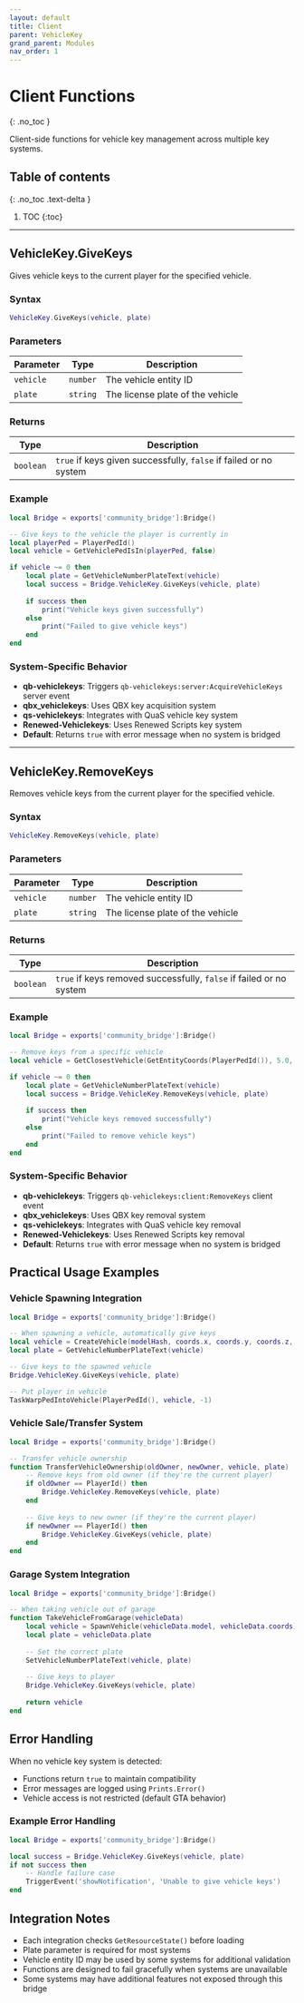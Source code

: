 ```yaml
---
layout: default
title: Client
parent: VehicleKey
grand_parent: Modules
nav_order: 1
---
```


# Client Functions
{: .no_toc }

Client-side functions for vehicle key management across multiple key systems.

## Table of contents
{: .no_toc .text-delta }

1. TOC
{:toc}

---

## VehicleKey.GiveKeys

Gives vehicle keys to the current player for the specified vehicle.

### Syntax

```lua
VehicleKey.GiveKeys(vehicle, plate)
```

### Parameters

| Parameter | Type | Description |
|-----------|------|-------------|
| `vehicle` | `number` | The vehicle entity ID |
| `plate` | `string` | The license plate of the vehicle |

### Returns

| Type | Description |
|------|-------------|
| `boolean` | `true` if keys given successfully, `false` if failed or no system |

### Example

```lua
local Bridge = exports['community_bridge']:Bridge()

-- Give keys to the vehicle the player is currently in
local playerPed = PlayerPedId()
local vehicle = GetVehiclePedIsIn(playerPed, false)

if vehicle ~= 0 then
    local plate = GetVehicleNumberPlateText(vehicle)
    local success = Bridge.VehicleKey.GiveKeys(vehicle, plate)
    
    if success then
        print("Vehicle keys given successfully")
    else
        print("Failed to give vehicle keys")
    end
end
```

### System-Specific Behavior

- **qb-vehiclekeys**: Triggers `qb-vehiclekeys:server:AcquireVehicleKeys` server event
- **qbx_vehiclekeys**: Uses QBX key acquisition system
- **qs-vehiclekeys**: Integrates with QuaS vehicle key system
- **Renewed-Vehiclekeys**: Uses Renewed Scripts key system
- **Default**: Returns `true` with error message when no system is bridged

---

## VehicleKey.RemoveKeys

Removes vehicle keys from the current player for the specified vehicle.

### Syntax

```lua
VehicleKey.RemoveKeys(vehicle, plate)
```

### Parameters

| Parameter | Type | Description |
|-----------|------|-------------|
| `vehicle` | `number` | The vehicle entity ID |
| `plate` | `string` | The license plate of the vehicle |

### Returns

| Type | Description |
|------|-------------|
| `boolean` | `true` if keys removed successfully, `false` if failed or no system |

### Example

```lua
local Bridge = exports['community_bridge']:Bridge()

-- Remove keys from a specific vehicle
local vehicle = GetClosestVehicle(GetEntityCoords(PlayerPedId()), 5.0, 0, 71)

if vehicle ~= 0 then
    local plate = GetVehicleNumberPlateText(vehicle)
    local success = Bridge.VehicleKey.RemoveKeys(vehicle, plate)
    
    if success then
        print("Vehicle keys removed successfully")
    else
        print("Failed to remove vehicle keys")
    end
end
```

### System-Specific Behavior

- **qb-vehiclekeys**: Triggers `qb-vehiclekeys:client:RemoveKeys` client event
- **qbx_vehiclekeys**: Uses QBX key removal system
- **qs-vehiclekeys**: Integrates with QuaS vehicle key removal
- **Renewed-Vehiclekeys**: Uses Renewed Scripts key removal
- **Default**: Returns `true` with error message when no system is bridged

## Practical Usage Examples

### Vehicle Spawning Integration

```lua
local Bridge = exports['community_bridge']:Bridge()

-- When spawning a vehicle, automatically give keys
local vehicle = CreateVehicle(modelHash, coords.x, coords.y, coords.z, heading, true, false)
local plate = GetVehicleNumberPlateText(vehicle)

-- Give keys to the spawned vehicle
Bridge.VehicleKey.GiveKeys(vehicle, plate)

-- Put player in vehicle
TaskWarpPedIntoVehicle(PlayerPedId(), vehicle, -1)
```

### Vehicle Sale/Transfer System

```lua
local Bridge = exports['community_bridge']:Bridge()

-- Transfer vehicle ownership
function TransferVehicleOwnership(oldOwner, newOwner, vehicle, plate)
    -- Remove keys from old owner (if they're the current player)
    if oldOwner == PlayerId() then
        Bridge.VehicleKey.RemoveKeys(vehicle, plate)
    end
    
    -- Give keys to new owner (if they're the current player)
    if newOwner == PlayerId() then
        Bridge.VehicleKey.GiveKeys(vehicle, plate)
    end
end
```

### Garage System Integration

```lua
local Bridge = exports['community_bridge']:Bridge()

-- When taking vehicle out of garage
function TakeVehicleFromGarage(vehicleData)
    local vehicle = SpawnVehicle(vehicleData.model, vehicleData.coords)
    local plate = vehicleData.plate
    
    -- Set the correct plate
    SetVehicleNumberPlateText(vehicle, plate)
    
    -- Give keys to player
    Bridge.VehicleKey.GiveKeys(vehicle, plate)
    
    return vehicle
end
```

## Error Handling

When no vehicle key system is detected:

- Functions return `true` to maintain compatibility
- Error messages are logged using `Prints.Error()`
- Vehicle access is not restricted (default GTA behavior)

### Example Error Handling

```lua
local Bridge = exports['community_bridge']:Bridge()

local success = Bridge.VehicleKey.GiveKeys(vehicle, plate)
if not success then
    -- Handle failure case
    TriggerEvent('showNotification', 'Unable to give vehicle keys')
end
```

## Integration Notes

- Each integration checks `GetResourceState()` before loading
- Plate parameter is required for most systems
- Vehicle entity ID may be used by some systems for additional validation
- Functions are designed to fail gracefully when systems are unavailable
- Some systems may have additional features not exposed through this bridge
